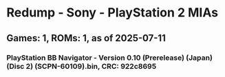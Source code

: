 # Redump - Sony - PlayStation 2 MIAs
## Games: 1, ROMs: 1, as of 2025-07-11

### PlayStation BB Navigator - Version 0.10 (Prerelease) (Japan) (Disc 2) (SCPN-60109).bin, CRC: 922c8695
